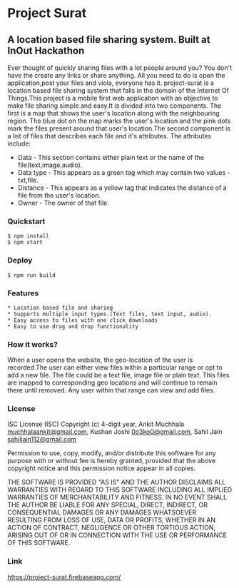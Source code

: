 Project Surat
=============
A location based file sharing system. Built at InOut Hackathon
--------------------------------------------------------------

Ever thought of quickly sharing files with a lot people around you? You don't have the create any links or share anything. All you need to do is open the application,post your files and viola, everyone has it. project-surat is a location based file sharing system that falls in the domain of the Internet Of Things.This project is a mobile first web application with an objective to make file sharing simple and easy.It is divided into two components. The first is a map that shows the user's location along with the neighbouring region. The blue dot on the map marks the user's location and the pink dots mark the files present around that user's location.The second component is a list of files that describes each file and it's attributes. The attributes include:

  * Data - This section contains either plain text or the name of the file(text,image,audio).
  * Data type - This appears as a green tag which may contain two values - txt,file.
  * Distance - This appears as a yellow tag that indicates the distance of a file from the user's location.
  * Owner - The owner of that file.

### Quickstart
    $ npm install
    $ npm start

### Deploy
    $ npm run build

### Features
    * Location based file and sharing
    * Supports multiple input types.(Text files, text input, audio).
    * Easy access to files with one click downloads
    * Easy to use drag and drop functionality

### How it works?
When a user opens the website, the geo-location of the user is recorded.The user can either view files within a particular range or opt to add a new file. The file could be a text file, image file or plain text. This files are mapped to corresponding geo locations and will continue to remain there until removed. Any user within that range can view and add files.

### License
ISC License (ISC)
Copyright (c) 4-digit year, Ankit Muchhala muchhalaankit@gmail.com, Kushan Joshi 0o3ko0@gmail.com, Sahil Jain sahiljain112@gmail.com

Permission to use, copy, modify, and/or distribute this software for any purpose with or without fee is hereby granted, provided that the above copyright notice and this permission notice appear in all copies.

THE SOFTWARE IS PROVIDED "AS IS" AND THE AUTHOR DISCLAIMS ALL WARRANTIES WITH REGARD TO THIS SOFTWARE INCLUDING ALL IMPLIED WARRANTIES OF MERCHANTABILITY AND FITNESS. IN NO EVENT SHALL THE AUTHOR BE LIABLE FOR ANY SPECIAL, DIRECT, INDIRECT, OR CONSEQUENTIAL DAMAGES OR ANY DAMAGES WHATSOEVER RESULTING FROM LOSS OF USE, DATA OR PROFITS, WHETHER IN AN ACTION OF CONTRACT, NEGLIGENCE OR OTHER TORTIOUS ACTION, ARISING OUT OF OR IN CONNECTION WITH THE USE OR PERFORMANCE OF THIS SOFTWARE.

### Link
https://project-surat.firebaseapp.com/
